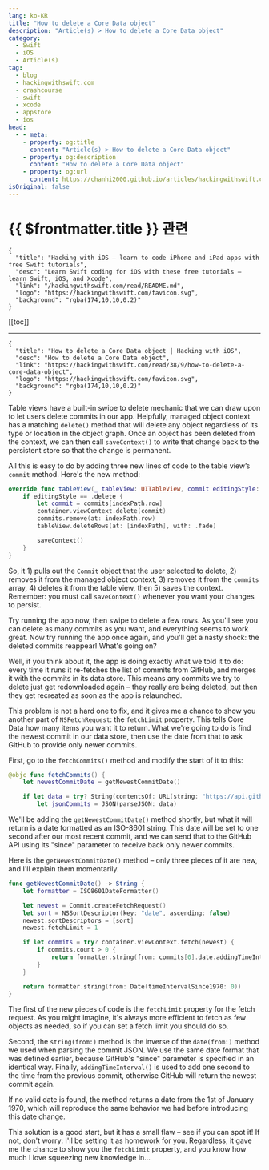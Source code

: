 ```yaml
---
lang: ko-KR
title: "How to delete a Core Data object"
description: "Article(s) > How to delete a Core Data object"
category:
  - Swift
  - iOS
  - Article(s)
tag: 
  - blog
  - hackingwithswift.com
  - crashcourse
  - swift
  - xcode
  - appstore
  - ios  
head:
  - - meta:
    - property: og:title
      content: "Article(s) > How to delete a Core Data object"
    - property: og:description
      content: "How to delete a Core Data object"
    - property: og:url
      content: https://chanhi2000.github.io/articles/hackingwithswift.com/read/38/09-how-to-delete-a-core-data-object.html
isOriginal: false
---
```


# {{ $frontmatter.title }} 관련

```component VPCard
{
  "title": "Hacking with iOS – learn to code iPhone and iPad apps with free Swift tutorials",
  "desc": "Learn Swift coding for iOS with these free tutorials – learn Swift, iOS, and Xcode",
  "link": "/hackingwithswift.com/read/README.md",
  "logo": "https://hackingwithswift.com/favicon.svg",
  "background": "rgba(174,10,10,0.2)"
}
```

[[toc]]

---

```component VPCard
{
  "title": "How to delete a Core Data object | Hacking with iOS",
  "desc": "How to delete a Core Data object",
  "link": "https://hackingwithswift.com/read/38/9/how-to-delete-a-core-data-object",
  "logo": "https://hackingwithswift.com/favicon.svg",
  "background": "rgba(174,10,10,0.2)"
}
```

Table views have a built-in swipe to delete mechanic that we can draw upon to let users delete commits in our app. Helpfully, managed object context has a matching `delete()` method that will delete any object regardless of its type or location in the object graph. Once an object has been deleted from the context, we can then call `saveContext()` to write that change back to the persistent store so that the change is permanent.

All this is easy to do by adding three new lines of code to the table view’s `commit` method. Here's the new method:

```swift
override func tableView(_ tableView: UITableView, commit editingStyle: UITableViewCellEditingStyle, forRowAt indexPath: IndexPath) {
    if editingStyle == .delete {
        let commit = commits[indexPath.row]
        container.viewContext.delete(commit)
        commits.remove(at: indexPath.row)
        tableView.deleteRows(at: [indexPath], with: .fade)

        saveContext()
    }
}
```

So, it 1) pulls out the `Commit` object that the user selected to delete, 2) removes it from the managed object context, 3) removes it from the `commits` array, 4) deletes it from the table view, then 5) saves the context. Remember: you must call `saveContext()` whenever you want your changes to persist.

Try running the app now, then swipe to delete a few rows. As you'll see you can delete as many commits as you want, and everything seems to work great. Now try running the app once again, and you'll get a nasty shock: the deleted commits reappear! What's going on?

Well, if you think about it, the app is doing exactly what we told it to do: every time it runs it re-fetches the list of commits from GitHub, and merges it with the commits in its data store. This means any commits we try to delete just get redownloaded again – they really are being deleted, but then they get recreated as soon as the app is relaunched.

This problem is not a hard one to fix, and it gives me a chance to show you another part of `NSFetchRequest`: the `fetchLimit` property. This tells Core Data how many items you want it to return. What we're going to do is find the newest commit in our data store, then use the date from that to ask GitHub to provide only newer commits.

First, go to the `fetchCommits()` method and modify the start of it to this:

```swift
@objc func fetchCommits() {
    let newestCommitDate = getNewestCommitDate()

    if let data = try? String(contentsOf: URL(string: "https://api.github.com/repos/apple/swift/commits?per_page=100&amp;since=\(newestCommitDate)")!) {
        let jsonCommits = JSON(parseJSON: data)
```

We'll be adding the `getNewestCommitDate()` method shortly, but what it will return is a date formatted as an ISO-8601 string. This date will be set to one second after our most recent commit, and we can send that to the GitHub API using its "since" parameter to receive back only newer commits.

Here is the `getNewestCommitDate()` method – only three pieces of it are new, and I'll explain them momentarily.

```swift
func getNewestCommitDate() -> String {
    let formatter = ISO8601DateFormatter()

    let newest = Commit.createFetchRequest()
    let sort = NSSortDescriptor(key: "date", ascending: false)
    newest.sortDescriptors = [sort]
    newest.fetchLimit = 1

    if let commits = try? container.viewContext.fetch(newest) {
        if commits.count > 0 {
            return formatter.string(from: commits[0].date.addingTimeInterval(1))
        }
    }

    return formatter.string(from: Date(timeIntervalSince1970: 0))
}
```

The first of the new pieces of code is the `fetchLimit` property for the fetch request. As you might imagine, it's always more efficient to fetch as few objects as needed, so if you can set a fetch limit you should do so.

Second, the `string(from:)` method is the inverse of the `date(from:)` method we used when parsing the commit JSON. We use the same date format that was defined earlier, because GitHub's "since" parameter is specified in an identical way. Finally, `addingTimeInterval()` is used to add one second to the time from the previous commit, otherwise GitHub will return the newest commit again.

If no valid date is found, the method returns a date from the 1st of January 1970, which will reproduce the same behavior we had before introducing this date change.

This solution is a good start, but it has a small flaw – see if you can spot it! If not, don't worry: I'll be setting it as homework for you. Regardless, it gave me the chance to show you the `fetchLimit` property, and you know how much I love squeezing new knowledge in…

